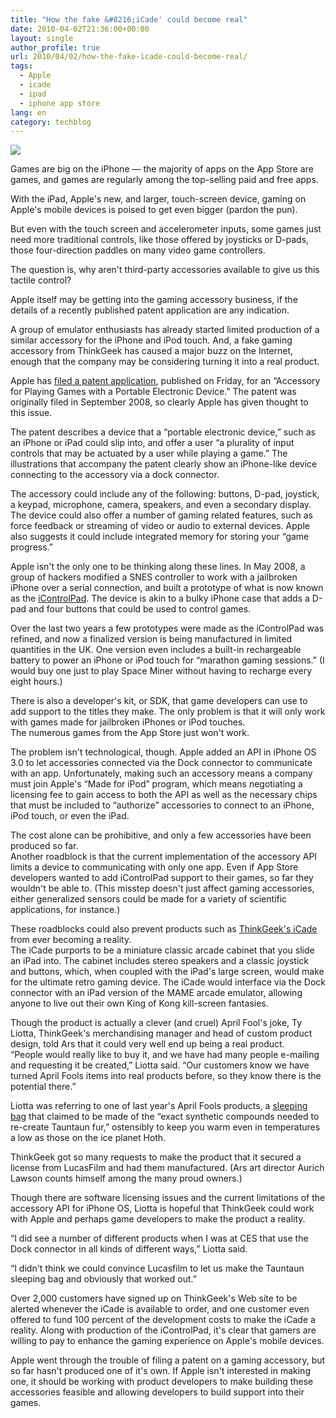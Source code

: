 ```yaml
---
title: "How the fake &#8216;iCade' could become real"
date: 2010-04-02T21:36:00+00:00
layout: single
author_profile: true
url: 2010/04/02/how-the-fake-icade-could-become-real/
tags:
  - Apple
  - icade
  - ipad
  - iphone app store
lang: en
category: techblog
---
```

[![](http://3.bp.blogspot.com/_vaUVXcmC3OI/S7ZcY3-k97I/AAAAAAAABcA/wO-6xaLa_kY/s1600/story.icade.jpg)](http://3.bp.blogspot.com/_vaUVXcmC3OI/S7ZcY3-k97I/AAAAAAAABcA/wO-6xaLa_kY/s1600-h/story.icade.jpg)

Games are big on the iPhone — the majority of apps on the App Store are games, and games are regularly among the top-selling paid and free apps.

With the iPad, Apple's new, and larger, touch-screen device, gaming on Apple's mobile devices is poised to get even bigger (pardon the pun).

But even with the touch screen and accelerometer inputs, some games just need more traditional controls, like those offered by joysticks or D-pads, those four-direction paddles on many video game controllers.

The question is, why aren't third-party accessories available to give us this tactile control?

Apple itself may be getting into the gaming accessory business, if the details of a recently published patent application are any indication.

A group of emulator enthusiasts has already started limited production of a similar accessory for the iPhone and iPod touch. And, a fake gaming accessory from ThinkGeek has caused a major buzz on the Internet, enough that the company may be considering turning it into a real product.

Apple has [filed a patent application](http://www.patentlyapple.com/patently-apple/2010/04/whoa-apple-reveals-amazing-gaming-accessories-in-the-works.html), published on Friday, for an “Accessory for Playing Games with a Portable Electronic Device.” The patent was originally filed in September 2008, so clearly Apple has given thought to this issue.

The patent describes a device that a “portable electronic device,” such as an iPhone or iPad could slip into, and offer a user “a plurality of input controls that may be actuated by a user while playing a game.” The illustrations that accompany the patent clearly show an iPhone-like device connecting to the accessory via a dock connector.

The accessory could include any of the following: buttons, D-pad, joystick, a keypad, microphone, camera, speakers, and even a secondary display. The device could also offer a number of gaming related features, such as force feedback or streaming of video or audio to external devices. Apple also suggests it could include integrated memory for storing your “game progress.”

Apple isn't the only one to be thinking along these lines. In May 2008, a group of hackers modified a SNES controller to work with a jailbroken iPhone over a serial connection, and built a prototype of what is now known as the [iControlPad](http://icontrolpad.com/). The device is akin to a bulky iPhone case that adds a D-pad and four buttons that could be used to control games.

Over the last two years a few prototypes were made as the iControlPad was refined, and now a finalized version is being manufactured in limited quantities in the UK. One version even includes a built-in rechargeable battery to power an iPhone or iPod touch for “marathon gaming sessions.” (I would buy one just to play Space Miner without having to recharge every eight hours.)

There is also a developer's kit, or SDK, that game developers can use to add support to the titles they make. The only problem is that it will only work with games made for jailbroken iPhones or iPod touches.  
The numerous games from the App Store just won't work.

The problem isn't technological, though. Apple added an API in iPhone OS 3.0 to let accessories connected via the Dock connector to communicate with an app. Unfortunately, making such an accessory means a company must join Apple's “Made for iPod” program, which means negotiating a licensing fee to gain access to both the API as well as the necessary chips that must be included to “authorize” accessories to connect to an iPhone, iPod touch, or even the iPad.

The cost alone can be prohibitive, and only a few accessories have been produced so far.  
Another roadblock is that the current implementation of the accessory API limits a device to communicating with only one app. Even if App Store developers wanted to add iControlPad support to their games, so far they wouldn't be able to. (This misstep doesn't just affect gaming accessories, either generalized sensors could be made for a variety of scientific applications, for instance.)

These roadblocks could also prevent products such as [ThinkGeek's iCade](http://www.thinkgeek.com/stuff/41/iCade.shtml) from ever becoming a reality.  
The iCade purports to be a miniature classic arcade cabinet that you slide an iPad into. The cabinet includes stereo speakers and a classic joystick and buttons, which, when coupled with the iPad's large screen, would make for the ultimate retro gaming device. The iCade would interface via the Dock connector with an iPad version of the MAME arcade emulator, allowing anyone to live out their own King of Kong kill-screen fantasies.

Though the product is actually a clever (and cruel) April Fool's joke, Ty Liotta, ThinkGeek's merchandising manager and head of custom product design, told Ars that it could very well end up being a real product.  
“People would really like to buy it, and we have had many people e-mailing and requesting it be created,” Liotta said. “Our customers know we have turned April Fools items into real products before, so they know there is the potential there.”

Liotta was referring to one of last year's April Fools products, a [sleeping bag](http://www.thinkgeek.com/geektoys/plush/bb2e/) that claimed to be made of the “exact synthetic compounds needed to re-create Tauntaun fur,” ostensibly to keep you warm even in temperatures a low as those on the ice planet Hoth.

ThinkGeek got so many requests to make the product that it secured a license from LucasFilm and had them manufactured. (Ars art director Aurich Lawson counts himself among the many proud owners.)

Though there are software licensing issues and the current limitations of the accessory API for iPhone OS, Liotta is hopeful that ThinkGeek could work with Apple and perhaps game developers to make the product a reality.

“I did see a number of different products when I was at CES that use the Dock connector in all kinds of different ways,” Liotta said.

“I didn't think we could convince Lucasfilm to let us make the Tauntaun sleeping bag and obviously that worked out.”

Over 2,000 customers have signed up on ThinkGeek's Web site to be alerted whenever the iCade is available to order, and one customer even offered to fund 100 percent of the development costs to make the iCade a reality. Along with production of the iControlPad, it's clear that gamers are willing to pay to enhance the gaming experience on Apple's mobile devices.

Apple went through the trouble of filing a patent on a gaming accessory, but so far hasn't produced one of it's own. If Apple isn't interested in making one, it should be working with product developers to make building these accessories feasible and allowing developers to build support into their games.